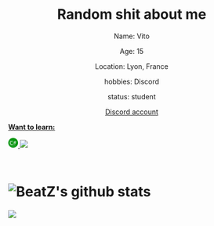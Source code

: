 <p align="center">
<a>

</p>
<div class="display">
<h1 style="text-align: center;" align="center"> Random shit about me </h1>
<p style="text-align: center;"align="center">Name: Vito </p></a>
<p style="text-align: center;"align="center">Age: 15<br></p>
<p style="text-align: center;"align="center">Location: Lyon, France</p></a>
<p style="text-align: center;"align="center">hobbies: Discord<br></p>
<p style="text-align: center;"align="center">status: student<br></p>
<a href="https://discord.com/users/773630534030721044"> <p style="text-align: center;"align="center">Discord account<br></p></>









**Want to learn:**

<code><img height="20" src="https://raw.githubusercontent.com/github/explore/80688e429a7d4ef2fca1e82350fe8e3517d3494d/topics/csharp/csharp.png"></code>
<code><img height="20" src="https://pbs.twimg.com/profile_images/1142154201444823041/O6AczwfV_400x400.png"></code>

</a>
<br>

# ![BeatZ's github stats](https://github-readme-stats.vercel.app/api?username=Vanity1337&show_icons=true&theme=tokyonight)
<a href="https://github.com/notBeatZ?tab=repositories">
 <img align="center" src="https://github-readme-stats.vercel.app/api/top-langs/?username=Vanity1337&layout=compact&show_icons=true&&theme=tokyonight" />

